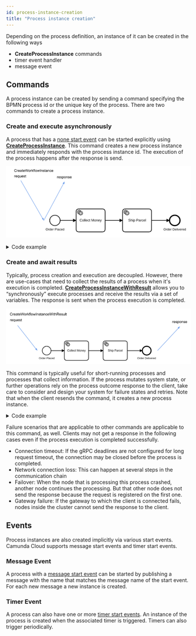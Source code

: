 ```yaml
---
id: process-instance-creation
title: "Process instance creation"
---
```


Depending on the process definition, an instance of it can be created in the following ways

- **CreateProcessInstance** commands
- timer event handler
- message event

## Commands

A process instance can be created by sending a command specifying the BPMN process id or the unique key of the process.
There are two commands to create a process instance.

### Create and execute asynchronously

A process that has a [none start event](/reference/bpmn-processes/none-events/none-events.md#none-start-events) can be started explicitly using **[CreateProcessInstance](/reference/grpc.md#createprocessinstance-rpc)**.
This command creates a new process instance and immediately responds with the process instance id. The execution of the process happens after the response is send.

![create-process](assets/create-process.png)

 <details>
   <summary>Code example</summary>
   <p>Create a process instance:

```
zbctl create instance "order-process"
```

Response:

```
{
 "processKey": 2251799813685249,
 "bpmnProcessId": "order-process",
 "version": 1,
 "processInstanceKey": 2251799813686019
}

```

   </p>
 </details>

### Create and await results

Typically, process creation and execution are decoupled.
However, there are use-cases that need to collect the results of a process when it's execution is completed.
**[CreateProcessInstanceWithResult](/reference/grpc.md#createprocessinstancewithresult-rpc)** allows you to “synchronously” execute processes and receive the results via a set of variables. The response is sent when the process execution is completed.

![create-process](assets/create-process-with-result.png)

This command is typically useful for short-running processes and processes that collect information.
If the process mutates system state, or further operations rely on the process outcome response to the client, take care to consider and design your system for failure states and retries.
Note that when the client resends the command, it creates a new process instance.

<details>
  <summary>Code example</summary>
  <p>Create a process instance and await results:

```
zbctl create instance "order-process" --withResult --variables '{"orderId": "1234"}'
```

Response: (Note that the variables in the response depend on the process.)

```
{
  "processKey": 2251799813685249,
  "bpmnProcessId": "order-process",
  "version": 1,
  "processInstanceKey": 2251799813686045,
  "variables": "{\"orderId\":\"1234\"}"
}
```

  </p>
</details>

Failure scenarios that are applicable to other commands are applicable to this command, as well. Clients may not get a response in the following cases even if the process execution is completed successfully.

- Connection timeout: If the gRPC deadlines are not configured for long request timeout, the connection may be closed before the process is completed.
- Network connection loss: This can happen at several steps in the communication chain
- Failover: When the node that is processing this process crashed, another node continues the processing. But that other node does not send the response because the request is registered on the first one.
- Gateway failure: If the gateway to which the client is connected fails, nodes inside the cluster cannot send the response to the client.

## Events

Process instances are also created implicitly via various start events. Camunda Cloud supports message start events and timer start events.

### Message Event

A process with a [message start event](/reference/bpmn-processes/message-events/message-events.md#message-start-events) can be started by publishing a message with the name that matches the message name of the start event.
For each new message a new instance is created.

### Timer Event

A process can also have one or more [timer start events](/reference/bpmn-processes/timer-events/timer-events.md#timer-start-events). An instance of the process is created when the associated timer is triggered. Timers can also trigger periodically.
